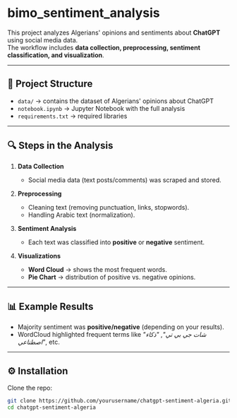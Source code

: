 # bimo_sentiment_analysis
This project analyzes Algerians' opinions and sentiments about **ChatGPT** using social media data.  
The workflow includes **data collection, preprocessing, sentiment classification, and visualization**.  

---

## 📂 Project Structure  
- `data/` → contains the dataset of Algerians' opinions about ChatGPT  
- `notebook.ipynb` → Jupyter Notebook with the full analysis  
- `requirements.txt` → required libraries  

---

## 🔍 Steps in the Analysis  

1. **Data Collection**  
   - Social media data (text posts/comments) was scraped and stored.  

2. **Preprocessing**  
   - Cleaning text (removing punctuation, links, stopwords).  
   - Handling Arabic text (normalization).  

3. **Sentiment Analysis**  
   - Each text was classified into **positive** or **negative** sentiment.  

4. **Visualizations**  
   - **Word Cloud** → shows the most frequent words.  
   - **Pie Chart** → distribution of positive vs. negative opinions.  

---

## 📊 Example Results  

- Majority sentiment was **positive/negative** (depending on your results).  
- WordCloud highlighted frequent terms like _"شات جي بي تي"_, _"ذكاء اصطناعي"_, etc.  

---

## ⚙️ Installation  

Clone the repo:  
```bash
git clone https://github.com/yourusername/chatgpt-sentiment-algeria.git
cd chatgpt-sentiment-algeria
